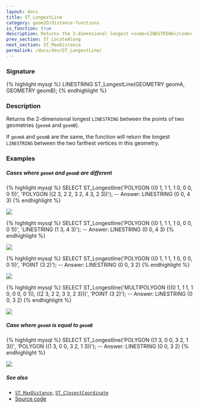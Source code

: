 ```yaml
---
layout: docs
title: ST_LongestLine
category: geom2D/distance-functions
is_function: true
description: Returns the 2-dimensional longest <code>LINESTRING</code> between the points of two geometries
prev_section: ST_LocateAlong
next_section: ST_MaxDistance
permalink: /docs/dev/ST_LongestLine/
---
```


### Signature

{% highlight mysql %}
LINESTRING ST_LongestLine(GEOMETRY geomA, GEOMETRY geomB);
{% endhighlight %}

### Description

Returns the 2-dimensional longest `LINESTRING` between the points of two geometries (`geomA` and `geomB`).

If `geomA` and `geomB` are the same, the function will return the longest `LINESTRING` between the two farthest vertices in this geometry.

### Examples

##### Cases where `geomA` and `geomB` are different

{% highlight mysql %}
SELECT ST_Longestline('POLYGON ((0 1, 1 1, 1 0, 0 0, 0 1))', 
                      'POLYGON ((2 3, 2 2, 3 2, 4 3, 2 3))');
-- Answer: LINESTRING (0 0, 4 3)
{% endhighlight %}

<img class="displayed" src="../ST_LongestLine_1.png"/>

{% highlight mysql %}
SELECT ST_Longestline('POLYGON ((0 1, 1 1, 1 0, 0 0, 0 1))', 
		      'LINESTRING (1 3, 4 3)');
-- Answer: LINESTRING (0 0, 4 3)
{% endhighlight %}

<img class="displayed" src="../ST_LongestLine_2.png"/>

{% highlight mysql %}
SELECT ST_Longestline('POLYGON ((0 1, 1 1, 1 0, 0 0, 0 1))', 
		      'POINT (3 2)');
-- Answer: LINESTRING (0 0, 3 2)
{% endhighlight %}

<img class="displayed" src="../ST_LongestLine_3.png"/>

{% highlight mysql %}
SELECT ST_Longestline('MULTIPOLYGON (((0 1, 1 1, 1 0, 0 0, 0 1)), 
				    ((2 3, 2 2, 3 3, 2 3)))', 
		      'POINT (3 2)');
-- Answer: LINESTRING (0 0, 3 2)
{% endhighlight %}

<img class="displayed" src="../ST_LongestLine_4.png"/>

##### Case where `geomA` is equal to `geomB`

{% highlight mysql %}
SELECT ST_Longestline('POLYGON ((1 3, 0 0, 3 2, 1 3))', 
		      'POLYGON ((1 3, 0 0, 3 2, 1 3))');
-- Answer: LINESTRING (0 0, 3 2)
{% endhighlight %}

<img class="displayed" src="../ST_LongestLine_5.png"/>


##### See also

* [`ST_MaxDistance`](../ST_MaxDistance), [`ST_ClosestCoordinate`](../ST_ClosestCoordinate)
* <a href="https://github.com/orbisgis/h2gis/blob/master/h2spatial-ext/src/main/java/org/h2gis/h2spatialext/function/spatial/distance/ST_LongestLine.java" target="_blank">Source code</a>

